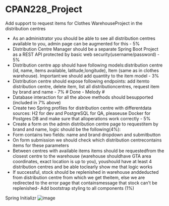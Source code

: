 # CPAN228_Project
Add support to request items for Clothes WarehouseProject in the distribution centres
- As an administrator you should be able to see all distribution centres available to you, admin page can be augmented for this - 5%
- Distribution Centre Manager should be a separate Spring Boot Project as a REST API protected by basic web security(username/password) - 5%
- Distribution centre app should have following models:distribution centre (id, name, items available, latitude,longitude), Item (same as in clothes warehouse). Important:we should add quantity to the item model - 3%
- Distribution centre should expose following endpoints: add itemto distribution centre, delete item, list all distributioncentres, request item by brand and name - 7% # Done - Melody #
- Database interaction for all the above methods should besupported (included in 7% above)
- Create two Spring profiles for distribution centre with differentdata sources: H2 for dev and PostgreSQL for QA, pleaseuse Docker for Postgres DB and make sure that alloperations work correctly - 5%
- Create a form on the admin distribution centre page to requestitem by brand and name, logic should be the following(4%):
- Form contains two fields: name and brand dropdown and submitbutton
- On form submission we should check which distribution centrecontains items for these parameters
- Between centres with available items items should be requestedfrom the closest centre to the warehouse (warehouse shouldhave GTA area coordinates, exact location is up to you), youshould have at least 4 distribution centres and be able toclearly show me that logic works
- If successful, stock should be replenished in warehouse anddeducted from distribution centre from which we get theitem, else we are redirected to the error page that containsmessage that stock can’t be replenished- Add bootstrap styling to all components (1%)

Spring Initializr
![image](https://user-images.githubusercontent.com/32995324/229323703-5c9d672d-d94b-4fc5-9b8c-edf84ed8aeba.png)

